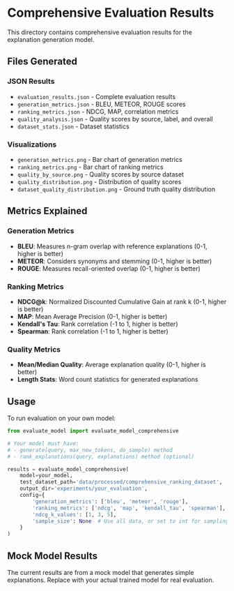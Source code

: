 # Comprehensive Evaluation Results

This directory contains comprehensive evaluation results for the explanation generation model.

## Files Generated

### JSON Results
- `evaluation_results.json` - Complete evaluation results
- `generation_metrics.json` - BLEU, METEOR, ROUGE scores
- `ranking_metrics.json` - NDCG, MAP, correlation metrics
- `quality_analysis.json` - Quality scores by source, label, and overall
- `dataset_stats.json` - Dataset statistics

### Visualizations
- `generation_metrics.png` - Bar chart of generation metrics
- `ranking_metrics.png` - Bar chart of ranking metrics
- `quality_by_source.png` - Quality scores by source dataset
- `quality_distribution.png` - Distribution of quality scores
- `dataset_quality_distribution.png` - Ground truth quality distribution

## Metrics Explained

### Generation Metrics
- **BLEU**: Measures n-gram overlap with reference explanations (0-1, higher is better)
- **METEOR**: Considers synonyms and stemming (0-1, higher is better)
- **ROUGE**: Measures recall-oriented overlap (0-1, higher is better)

### Ranking Metrics
- **NDCG@k**: Normalized Discounted Cumulative Gain at rank k (0-1, higher is better)
- **MAP**: Mean Average Precision (0-1, higher is better)
- **Kendall's Tau**: Rank correlation (-1 to 1, higher is better)
- **Spearman**: Rank correlation (-1 to 1, higher is better)

### Quality Metrics
- **Mean/Median Quality**: Average explanation quality (0-1, higher is better)
- **Length Stats**: Word count statistics for generated explanations

## Usage

To run evaluation on your own model:

```python
from evaluate_model import evaluate_model_comprehensive

# Your model must have:
# - generate(query, max_new_tokens, do_sample) method
# - rank_explanations(query, explanations) method (optional)

results = evaluate_model_comprehensive(
    model=your_model,
    test_dataset_path='data/processed/comprehensive_ranking_dataset',
    output_dir='experiments/your_evaluation',
    config={
        'generation_metrics': ['bleu', 'meteor', 'rouge'],
        'ranking_metrics': ['ndcg', 'map', 'kendall_tau', 'spearman'],
        'ndcg_k_values': [1, 3, 5],
        'sample_size': None  # Use all data, or set to int for sampling
    }
)
```

## Mock Model Results

The current results are from a mock model that generates simple explanations.
Replace with your actual trained model for real evaluation.
